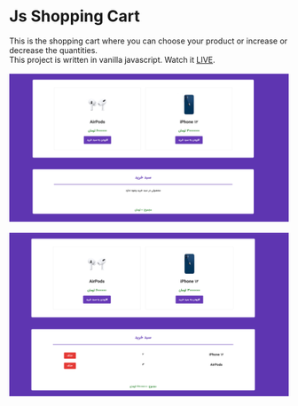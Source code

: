 # Js Shopping Cart
This is the shopping cart where you can choose your product or increase or decrease the quantities.<br/>
This project is written in vanilla javascript.
Watch it [LIVE](https://mohammadkiaei.github.io/js-shopping-cart/).
<br/>
<br/>
![Shopping Cart 1](https://github.com/mohammadkiaei/js-shopping-cart/blob/master/images/shoppingcart1.png)
<br/>
<br/>
![Shopping Cart 2](https://github.com/mohammadkiaei/js-shopping-cart/blob/master/images/shoppingcart2.png)
<br/>
